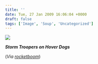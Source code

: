 ```yaml
---
title: ''
date: Tue, 27 Jan 2009 16:06:04 +0000
draft: false
tags: ['Image', 'Soup', 'Uncategorized']
---
```


![](https://madd0.files.wordpress.com/2009/01/7wwnyjv0zj89fmemucxlux2po1_1280.jpg)

**_Storm Troopers on Hover Dogs_**

(_Via_ [_rocketboom_](http://blog.rocketboom.com/post/73506822/hover-dogs-source))